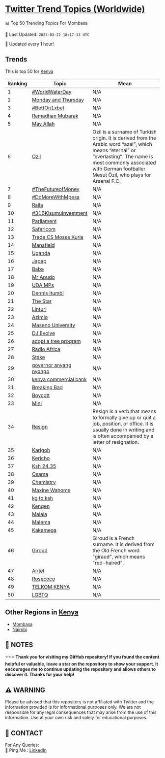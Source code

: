 [Twitter Trend Topics (Worldwide)](https://github.com/ErcinDedeoglu/Twitter-Trend-Topics)
==========


📊 Top 50 Trending Topics For Mombasa

📆 Last Updated: `2023-03-22 18:17:13 UTC`

🔧 Updated every 1 hour!


## Trends

This is top 50 for [Kenya](</Kenya>)

| Ranking | Topic | Mean |
| ------- | ------------ | ------------ |
| 1 | [#WorldWaterDay](http://twitter.com/search?q=%23WorldWaterDay) | N/A |
| 2 | [Monday and Thursday](http://twitter.com/search?q=Monday+and+Thursday) | N/A |
| 3 | [#BettOn1xbet](http://twitter.com/search?q=%23BettOn1xbet) | N/A |
| 4 | [Ramadhan Mubarak](http://twitter.com/search?q=Ramadhan+Mubarak) | N/A |
| 5 | [May Allah](http://twitter.com/search?q=May+Allah) | N/A |
| 6 | [Ozil](http://twitter.com/search?q=Ozil) | Ozil is a surname of Turkish origin. It is derived from the Arabic word “azal”, which means “eternal” or “everlasting”. The name is most commonly associated with German footballer Mesut Özil, who plays for Arsenal F.C. |
| 7 | [#TheFutureofMoney](http://twitter.com/search?q=%23TheFutureofMoney) | N/A |
| 8 | [#DoMoreWithMpesa](http://twitter.com/search?q=%23DoMoreWithMpesa) | N/A |
| 9 | [Raila](http://twitter.com/search?q=Raila) | N/A |
| 10 | [#31BKisumuInvestment](http://twitter.com/search?q=%2331BKisumuInvestment) | N/A |
| 11 | [Parliament](http://twitter.com/search?q=Parliament) | N/A |
| 12 | [Safaricom](http://twitter.com/search?q=Safaricom) | N/A |
| 13 | [Trade CS Moses Kuria](http://twitter.com/search?q=Trade+CS+Moses+Kuria) | N/A |
| 14 | [Mansfield](http://twitter.com/search?q=Mansfield) | N/A |
| 15 | [Uganda](http://twitter.com/search?q=Uganda) | N/A |
| 16 | [Japap](http://twitter.com/search?q=Japap) | N/A |
| 17 | [Baba](http://twitter.com/search?q=Baba) | N/A |
| 18 | [Mr Apudo](http://twitter.com/search?q=Mr+Apudo) | N/A |
| 19 | [UDA MPs](http://twitter.com/search?q=UDA+MPs) | N/A |
| 20 | [Dennis Itumbi](http://twitter.com/search?q=Dennis+Itumbi) | N/A |
| 21 | [The Star](http://twitter.com/search?q=The+Star) | N/A |
| 22 | [Linturi](http://twitter.com/search?q=Linturi) | N/A |
| 23 | [Azimio](http://twitter.com/search?q=Azimio) | N/A |
| 24 | [Maseno University](http://twitter.com/search?q=Maseno+University) | N/A |
| 25 | [DJ Evolve](http://twitter.com/search?q=DJ+Evolve) | N/A |
| 26 | [adopt a tree program](http://twitter.com/search?q=adopt+a+tree+program) | N/A |
| 27 | [Radio Africa](http://twitter.com/search?q=Radio+Africa) | N/A |
| 28 | [Stake](http://twitter.com/search?q=Stake) | N/A |
| 29 | [governor anyang nyongo](http://twitter.com/search?q=governor+anyang+nyongo) | N/A |
| 30 | [kenya commercial bank](http://twitter.com/search?q=kenya+commercial+bank) | N/A |
| 31 | [Breaking Bad](http://twitter.com/search?q=Breaking+Bad) | N/A |
| 32 | [Boycott](http://twitter.com/search?q=Boycott) | N/A |
| 33 | [Mini](http://twitter.com/search?q=Mini) | N/A |
| 34 | [Resign](http://twitter.com/search?q=Resign) | Resign is a verb that means to formally give up or quit a job, position, or office. It is usually done in writing and is often accompanied by a letter of resignation. |
| 35 | [Karigoh](http://twitter.com/search?q=Karigoh) | N/A |
| 36 | [Kericho](http://twitter.com/search?q=Kericho) | N/A |
| 37 | [Ksh 24.35](http://twitter.com/search?q=Ksh+24.35) | N/A |
| 38 | [Osama](http://twitter.com/search?q=Osama) | N/A |
| 39 | [Chemistry](http://twitter.com/search?q=Chemistry) | N/A |
| 40 | [Maxine Wahome](http://twitter.com/search?q=Maxine+Wahome) | N/A |
| 41 | [kg to ksh](http://twitter.com/search?q=kg+to+ksh) | N/A |
| 42 | [Kengen](http://twitter.com/search?q=Kengen) | N/A |
| 43 | [Malala](http://twitter.com/search?q=Malala) | N/A |
| 44 | [Malema](http://twitter.com/search?q=Malema) | N/A |
| 45 | [Kakamega](http://twitter.com/search?q=Kakamega) | N/A |
| 46 | [Giroud](http://twitter.com/search?q=Giroud) | Giroud is a French surname. It is derived from the Old French word "giraud", which means "red-haired". |
| 47 | [Airtel](http://twitter.com/search?q=Airtel) | N/A |
| 48 | [Rosecoco](http://twitter.com/search?q=Rosecoco) | N/A |
| 49 | [TELKOM KENYA](http://twitter.com/search?q=TELKOM+KENYA) | N/A |
| 50 | [LGBTQ](http://twitter.com/search?q=LGBTQ) | N/A |



## Other Regions in [Kenya](</Kenya>)

* [Mombasa](</Kenya/Mombasa.md>)
* [Nairobi](</Kenya/Nairobi.md>)



## 📝 NOTES

⭐⭐⭐ **Thank you for visiting my GitHub repository! If you found the content helpful or valuable, leave a star on the repository to show your support. It encourages me to continue updating the repository and allows others to discover it. Thanks for your help!**


## ⚠️ WARNING

Please be advised that this repository is not affiliated with Twitter and the information provided is for informational purposes only. We are not responsible for any legal consequences that may arise from the use of this information. Use at your own risk and solely for educational purposes.


## 📨 CONTACT

 For Any Queries:  
            🏓 Ping Me : [LinkedIn](https://www.linkedin.com/in/ercindedeoglu/)
